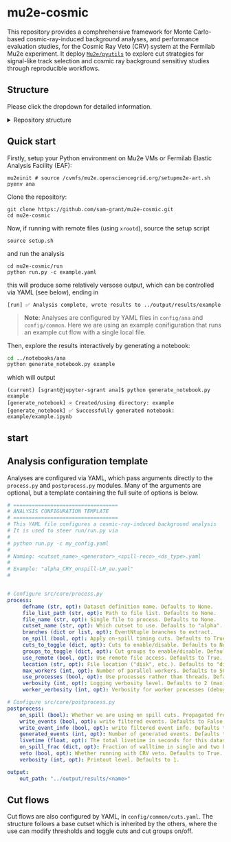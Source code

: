 # mu2e-cosmic

This repository provides a comphrehensive framework for Monte Carlo-based cosmic-ray-induced background analyses, and performance evaluation studies, for the Cosmic Ray Veto (CRV) system at the Fermilab Mu2e experiment. It deploy [`Mu2e/pyutils`](https://github.com/Mu2e/pyutils) to explore cut strategies for signal-like track selection and cosmic ray background sensitivy studies through reproducible workflows.

## Structure

Please click the dropdown for detailed information. 

<details>
<summary>Repository structure</summary>
```bash
mu2e-cosmic/
├── config/             # Configuration files
│   ├── ana/            # YAML configs for analyses
│   └── common/         # YAML cut flow definitions
│       └── cuts.yaml   # Shared cut definitions
├── src/                # Core analysis code
│   ├── core/           # Main processing pipeline
│   │   ├── analyse.py      # Core analysis workflow (Analyse, Utils classes)
│   │   └── process.py      # Data processing 
│   │   ├── postprocess.py  # Result combination and aggregation
│   └── utils/          # Helper utilities
│       ├── cut_manager.py  # Cut management and statistics
│       ├── io_manager.py   # Input/output handling
│       ├── draw.py         # Plotting utilities
│       ├── efficiency.py   # CRV efficiency calculations
│       ├── run_logger.py   # Logging configuration
│       └── mu2e.mplstyle   # Matplotlib style for plots
├── run/                # Scripts to execute analyses
│   ├── run.py          # Main analysis runner
│   ├── run.sh          # Shell script wrapper
│   └── run_test.py     # Test runner
├── notebooks/          # Jupyter notebooks
│   ├── ana/            # Analysis result exploration
│   │   ├── generate_notebook.py  # Notebook generator script
│   │   ├── ana_template.ipynb    # Template for analysis notebooks
│   │   └── ana_test.ipynb        # Test analysis notebook
│   ├── comp/           # Dataset comparisons
│   └── models/         # Statistical modeling
├── examples/           # Example inputs and outputs
│   ├── example_io.ipynb        # I/O demonstration
│   ├── example_parquet.py      # Parquet file handling
│   ├── input/                  # Sample input data
│   └── output/                 # Sample output data
├── scripts/           # Utility scripts
├── docs/              # Additional documentation
├── latex/             # LaTeX documentation generation
└── setup.sh           # Environment setup script
```
</details>

## Quick start

Firstly, setup your Python environment on Mu2e VMs or Fermilab Elastic Analysis Facility (EAF):

```
mu2einit # source /cvmfs/mu2e.opensciencegrid.org/setupmu2e-art.sh
pyenv ana
```

Clone the repository:

``` 
git clone https://github.com/sam-grant/mu2e-cosmic.git
cd mu2e-cosmic
```

Now, if running with remote files (using `xrootd`), source the setup script 

```
source setup.sh
```

and run the analysis

``` 
cd mu2e-cosmic/run 
python run.py -c example.yaml
```

this will produce some relatively versose output, which can be controlled via YAML (see below), ending in 

```
[run] ✅ Analysis complete, wrote results to ../output/results/example
```

>**Note**: Analyses are configured by YAML files in `config/ana` and `config/common`. Here we are using an example conifiguration that runs an example cut flow with a single local file.

Then, explore the results interactively by generating a notebook:

```bash
cd ../notebooks/ana
python generate_notebook.py example
```

which will output

```
(current) [sgrant@jupyter-sgrant ana]$ python generate_notebook.py example
[generate_notebook] ⭐️ Created/using directory: example
[generate_notebook] ✅ Successfully generated notebook: example/example.ipynb
```

##  start


## Analysis configuration template

Analyses are configured via YAML, which pass arguments directly to the `process.py` and `postprocess.py` modules. Many of the arguments are optional, but a template containing the full suite of options is below. 


```YAML
# ==================================
# ANALYSIS CONFIGURATION TEMPLATE
# ==================================
# This YAML file configures a cosmic-ray-induced background analysis
# It is used to steer run/run.py via 
# 
# python run.py -c my_config.yaml
#
# Naming: <cutset_name>_<generator>_<spill-reco>_<ds_type>.yaml
# 
# Example: "alpha_CRY_onspill-LH_au.yaml"
#


# Configure src/core/process.py
process:    
     defname (str, opt): Dataset definition name. Defaults to None.
     file_list_path (str, opt): Path to file list. Defaults to None.
     file_name (str, opt): Single file to process. Defaults to None.
     cutset_name (str, opt): Which cutset to use. Defaults to "alpha".
     branches (dict or list, opt): EventNtuple branches to extract.
     on_spill (bool, opt): Apply on-spill timing cuts. Defaults to True.
     cuts_to_toggle (dict, opt): Cuts to enable/disable. Defaults to None.
     groups_to_toggle (dict, opt): Cut groups to enable/disable. Defaults to None.
     use_remote (bool, opt): Use remote file access. Defaults to True.
     location (str, opt): File location ("disk", etc.). Defaults to "disk".
     max_workers (int, opt): Number of parallel workers. Defaults to 50.
     use_processes (bool, opt): Use processes rather than threads. Defaults to True.
     verbosity (int, opt): Logging verbosity level. Defaults to 2 (max).
     worker_verbosity (int, opt): Verbosity for worker processes (debug only!). Defaults to 0.

# Configure src/core/postprocess.py
postprocess:
    on_spill (bool): Whether we are using on spill cuts. Propagated from Process by run.py
    write_events (bool, opt): write filtered events. Defaults to False.
    write_event_info (bool, opt): write filtered event info. Defaults to False.
    generated_events (int, opt): Number of generated events. Defaults to 4.11e10.
    livetime (float, opt): The total livetime in seconds for this dataset. Defaults to 1e7.
    on_spill_frac (dict, opt): Fraction of walltime in single and two batch onspill. Defaults to 32.2% and 24.6%.
    veto (bool, opt): Whether running with CRV veto. Defaults to True.
    verbosity (int, opt): Printout level. Defaults to 1.

output:
    out_path: "../output/results/<name>" 
```

## Cut flows

Cut flows are also configured by YAML, in `config/common/cuts.yaml`. The structure follows a base cutset which is inherited by the others, where the use can modify thresholds and toggle cuts and cut groups on/off. 

<!-- >Note: Recently did some major restructuring, improved documentation is on the way.

This repository contains code intended for **analyses of sensitivity to cosmic-ray-induced backgrounds at the Mu2e experiment and the performance of the Cosmic Ray Veto (CRV) system** using both on-spill and off-spill datasets. The analysis framework allows users to explore the cut strategies for signal-like track selection and cosmic ray induced background rejection. 

The tools in this repository were originally developed by **Sam Grant** and extended by **Victor Dorojan** as part of ongoing efforts to study sensitivity to cosmic-ray-induced backgrounds and optimise CRV efficiency measurements. The analysis aims to support detector studies by providing **reproducible workflows for cosmic background characterisation**. -->


<!-- 
```
├── config
│   ├── ana
│   │   ├── alpha_CRY_offspill-LH_as.yaml
│   │   ├── alpha_CRY_onspill-LH_au.yaml
│   │   ├── alpha_CRY_onspill-LH_aw.yaml
│   │   ├── alpha_CRY_signal-LH_aq.yaml
│   │   └── test.yaml
│   └── common
│       └── cuts.yaml
├── docs
├── examples
│   ├── example_io.ipynb
│   ├── example_parquet.py
│   ├── input
│   │   └── ana_alpha_CRY_offspill-LH_as
│   │       ├── alpha_CRY_offspill-LH_as.log
│   │       ├── alpha_CRY_offspill-LH_as.yaml
│   │       ├── events.parquet
│   │       ├── hists.h5
│   │       ├── info.txt
│   │       ├── results.pkl
│   │       └── stats.csv
│   └── output
│       └── example_io
│           └── events.parquet
├── notebooks
│   ├── ana
│   │   ├── ana_template.ipynb
│   │   ├── ana_test.ipynb
│   │   └── attic
│   │       ├── offspill
│   │       │   ├── ana_as_alpha.ipynb
│   │       │   ├── ana_as_beta.ipynb
│   │       │   ├── ana_as_victor_report.ipynb
│   │       │   ├── ana-Copy1.ipynb
│   │       │   ├── ana_cut_scan.ipynb
│   │       │   ├── ana_single.ipynb
│   │       │   ├── attic
│   │       │   │   ├── ana_0.ipynb
│   │       │   │   ├── ana_1.ipynb
│   │       │   │   ├── ana.BK.06-11-25.ipynb
│   │       │   │   ├── ana.BK.ipynb
│   │       │   │   ├── ana-Copy1.ipynb
│   │       │   │   ├── ana_cut_eff.ipynb
│   │       │   │   ├── ana_cut_scan_OLD.ipynb
│   │       │   │   ├── ana_inactive_cuts.ipynb
│   │       │   │   ├── comp.ipynb
│   │       │   │   ├── debug.ipynb
│   │       │   │   ├── electron_cut_2.ipynb
│   │       │   │   ├── electron_cut.ipynb
│   │       │   │   ├── inspect_event.ipynb
│   │       │   │   ├── pileup_cut.ipynb
│   │       │   │   ├── reflected_cut.ipynb
│   │       │   │   ├── trkqual_cut-Copy1.ipynb
│   │       │   │   ├── trkqual_cut.ipynb
│   │       │   │   └── veto_cut.ipynb
│   │       │   ├── bar_chart.png
│   │       │   ├── count_coin.ipynb
│   │       │   ├── cuts
│   │       │   ├── image.png
│   │       │   ├── plotting.ipynb
│   │       │   ├── process_as.py
│   │       │   ├── README.md
│   │       │   ├── run_cut_scan.py
│   │       │   ├── scripts
│   │       │   └── test_read_pickle.ipynb
│   │       ├── onspill
│   │       │   ├── ana_06-30-25.ipynb
│   │       │   ├── ana_au.ipynb
│   │       │   └── ana_aw.ipynb
│   │       └── signal
│   │           ├── ana_06-30-25.ipynb
│   │           ├── ana_aq.ipynb
│   │           ├── ana_au_TODO.ipynb
│   │           ├── ana_aw_TODO.ipynb
│   │           ├── ana_cut_scan.ipynb
│   │           └── run_cut_scan.py
│   ├── comp
│   │   ├── count_tracks.ipynb
│   │   ├── tandip.ipynb
│   │   ├── test_lhrmax_indexing.ipynb
│   │   ├── track_cuts_1.ipynb
│   │   ├── track_cuts_2.ipynb
│   │   └── trkqual_and_t0.ipynb
│   └── models
│       ├── 1e-4efficiencyplot.ipynb
│       ├── ineff_uncertainty_wilson.png
│       ├── IneffUncvsWallTime.png
│       ├── ineff_vs_walltime.ipynb
│       ├── IneffvWalltime.ipynb
│       ├── walltime_offspill_as_alpha.ipynb
│       └── walltime_offspill_as_beta.ipynb
├── output
│   ├── images -> /exp/mu2e/data/users/sgrant/mu2e-cosmic/images
│   ├── logs -> /exp/mu2e/data/users/sgrant/mu2e-cosmic/logs
│   └── results -> /exp/mu2e/data/users/sgrant/mu2e-cosmic/results
├── README.md
├── run
│   ├── alpha_CRY_offspill-LH_as.log
│   ├── alpha_CRY_onspill-LH_au.log
│   ├── alpha_CRY_onspill-LH_aw.log
│   ├── alpha_CRY_signal-LH_aq.log
│   ├── run.py
│   ├── run.sh
│   └── run_test.py
├── setup.sh
├── src
│   ├── attic
│   │   ├── cut_scan_configs.py
│   │   └── write.py
│   ├── core
│   │   ├── analyse.py
│   │   ├── cut_manager.py
│   │   ├── __init__.py
│   │   ├── io_manager.py
│   │   ├── postprocess.py
│   │   ├── process.py
│   │   └── __pycache__
│   │       ├── analyse.cpython-312.pyc
│   │       ├── cut_manager.cpython-312.pyc
│   │       ├── io_manager.cpython-310.pyc
│   │       ├── io_manager.cpython-312.pyc
│   │       ├── postprocess.cpython-312.pyc
│   │       └── process.cpython-312.pyc
│   ├── __init__.py
│   ├── __pycache__
│   │   ├── analyse.cpython-312.pyc
│   │   └── cut_manager.cpython-312.pyc
│   └── utils
│       ├── draw.py
│       ├── efficiency.py
│       ├── __init__.py
│       ├── mu2e.mplstyle
│       ├── __pycache__
│       │   └── run_logger.cpython-312.pyc
│       └── run_logger.py
``` -->

<!-- ## Overview

mu2e-cosmic/
├── README.md
├── requirements.txt
├── src/
│   ├── __init__.py
│   ├── core/
│   └── utils/              
│       ├── __init__.py
│       ├── plotting.py
│       ├── data.py
│       └── helpers.py
├── run/
├── notebooks/
└── config/



This repository contains code intended for **analyses of sensitivity to cosmic-ray-induced backgrounds at the Mu2e experiment and the performance of the Cosmic Ray Veto (CRV) system** using both on-spill and off-spill datasets. The analysis framework allows users to explore the cut strategies for signal-like track selection and cosmic ray induced background rejection. 

The tools in this repository were originally developed by **Sam Grant** and extended by **Victor Dorojan** as part of ongoing efforts to study sensitivity to cosmic-ray-induced backgrounds and optimise CRV efficiency measurements. The analysis aims to support detector studies by providing **reproducible workflows for cosmic background characterisation**.

---

## Contents

1. `offspill/` – Off-spill cosmic ray data analysis in `ana.ipynb`, also includes `run_cut_scan.py` and `ana_cut_scan.ipynb` for studying cut configurations
1. `onspill/` – On-spill cosmic ray data analysis in `ana.ipynb`
1. `signal/` – On-spill beam data analysis in `ana.ipynb`
1. `common/` – Core analysis utilities (`analyse.py`, `cut_manager.py`, `postprocess.py`)
1. `comp/` – Comparison between different datasets or configurations, particularly in comparing the impact of track cuts between signal and cosmic datasets
1. `models/` – Statisical modelling of measured CRV efficiency against wall time 

---

### Core components

- **`common/analyse.py`**  
    Defines `Analyse`, which houses the core analysis workflow, and `Utils`, which contains helper methods Processes particle tracking data and applies selection cuts to identify electron tracks using both truth-level and reconstructed information. It sets up logging, selection utilities, and prepares the data for further analysis or plotting.

- **`common/cut_manager.py`**  
  Defines the `CutManager` class used to manage, apply, and analyse cuts. It allows cuts to be added, toggled on/off, combined, and used to produce detailed statistics on event selection.

- **`common/postprocess.py`**  
  Defines a `PostProcess` class that consolidates filtered data, histograms, and cut statistics from multiple analysis result files. It merges awkward arrays, combines histograms, and aggregates cut statistics using `CutManager`.

---

## Users can

- Toggle cut parameters to suit their own analysis goals  
- Reproduce and extend results from existing studies (`offspill/` and `onspill/`)  
- Analyse background rates across datasets (`signal/`)  
- Compare the impact of track cuts between datasets (`comp/`)
- Model efficiency over time (`/models`)
  
---

This toolkit is designed to be **modular** and **user-friendly** for collaborators working on Mu2e cosmic-ray-induced backgrounds. -->
